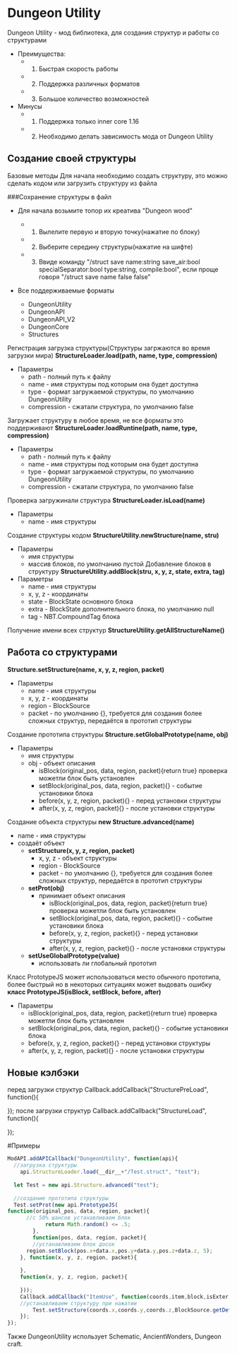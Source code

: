 # Dungeon Utility 
Dungeon Utility - мод библиотека, для создания структур и работы со структурами

+ Преимущества:
  + 1. Быстрая скорость работы 
  + 2. Поддержка различных форматов 
  + 3. Большое количество возможностей 
+ Минусы 
  + 1. Поддержка только inner core 1.16
  + 2. Необходимо делать зависимость мода от Dungeon Utility

## Создание своей структуры 
Базовые методы 
Для начала необходимо создать структуру, это можно сделать кодом или загрузить структуру из файла 

###Сохранение структуры в файл 
+ Для начала возьмите топор их креатива "Dungeon wood"
  + 1. Вылелите первую и вторую точку(нажатие по блоку)
  + 2. Выберите середину структуры(нажатие на шифте)
  + 3. Ввиде команду "/struct save name:string save_air:bool specialSeparator:bool type:string, compile:bool", если проще говоря "/struct save name false false"

+ Все поддерживаемые форматы 
  + DungeonUtility 
  + DungeonAPI
  + DungeonAPI_V2
  + DungeonCore
  + Structures

Регистрация загрузка структуры(Структуры загржаются во время загрузки мира)
**StructureLoader.load(path, name, type, compression)**
+ Параметры 
  + path - полный путь к файлу
  + name - имя структуры под которым она будет доступна 
  + type - формат загружаемой структуры, по умолчанию DungeonUtility 
  + compression - сжатали структура, по умолчанию false 

Загружает структуру в любое время, не все форматы это поддерживают
**StructureLoader.loadRuntine(path, name, type, compression)**
+ Параметры 
  + path - полный путь к файлу
  + name - имя структуры под которым она будет доступна 
  + type - формат загружаемой структуры, по умолчанию DungeonUtility 
  + compression - сжатали структура, по умолчанию false 

Проверка загружинали структура 
**StructureLoader.isLoad(name)**
+ Параметры
  + name - имя структуры 


Создание структуры кодом
**StructureUtility.newStructure(name, stru)**
+ Параметры
  + имя структуры 
  + массив блоков, по умолчанию пустой 
Добавление блоков в структуру
**StructureUtility.addBlock(stru, x, y, z, state, extra, tag)**
+ Параметры
  + name - имя структуры 
  + x, y, z - координаты 
  + state - BlockState основного блока
  + extra - BlockState дополнительного блока, по умолчанию null
  + tag - NBT.CompoundTag блока

Получение имени всех структур 
**StructureUtility.getAllStructureName()**

## Работа со структурами
**Structure.setStructure(name, x, y, z, region, packet)**
+ Параметры 
  + name - имя структуры 
  + x, y, z - координаты 
  + region - BlockSource 
  + packet - по умолчанию {}, требуется для создания более сложных структур, передаётся в прототип структуры 

Создание прототипа структуры 
**Structure.setGlobalPrototype(name, obj)**
+ Параметры 
  + имя структуры 
  + obj - объект описания
    + isBlock(original_pos, data, region, packet){return true} проверка можетли блок быть установлен 
    + setBlock(original_pos, data, region, packet){} - событие установики блока
    + before(x, y, z, region, packet){} - перед установки структуры 
    + after(x, y, z, region, packet){} - после установки структуры 

Создание объекта структуры 
**new Structure.advanced(name)**
+ name - имя структуры 
+ создаёт объект 
  + **setStructure(x, y, z, region, packet)**
    + x, y, z - объект структуры 
    + region - BlockSource 
    + packet - по умолчанию {}, требуется для создания более сложных структур, передаётся в прототип структуры 
  + **setProt(obj)**
    + принимает объект описания
      + isBlock(original_pos, data, region, packet){return true} проверка можетли блок быть установлен 
      + setBlock(original_pos, data, region, packet){} - событие установики блока
      + before(x, y, z, region, packet){} - перед установки структуры 
      + after(x, y, z, region, packet){} - после установки структуры 
  + **setUseGlobalPrototype(value)**
    + использовать ли глобальный прототип 

Класс PrototypeJS может использоваться место обычного прототипа, более быстрый но в некоторых ситуациях может выдовать ошибку 
**класс PrototypeJS(isBlock, setBlock, before, after)**
+ Параметры
  + isBlock(original_pos, data, region, packet){return true} проверка можетли блок быть установлен 
  + setBlock(original_pos, data, region, packet){} - событие установики блока
  + before(x, y, z, region, packet){} - перед установки структуры 
  + after(x, y, z, region, packet){} - после установки структуры 

## Новые кэлбэки 
перед загрузки структур
Callback.addCallback("StructurePreLoad", function(){
  
});
после загрузки структур
Callback.addCallback("StructureLoad", function(){
  
});

#Примеры

```js
ModAPI.addAPICallback("DungeonUtility", function(api){
  //загрузка структуры 
	api.StructureLoader.load(__dir__+"/Test.struct", "test");
	
  let Test = new api.Structure.advanced("test");
  
  //создание прототипа структуры 
  Test.setProt(new api.PrototypeJS(
function(original_pos, data, region, packet){
      //с 50% шансов устанавливаем блок
			return Math.random() <= .5;
		},
		function(pos, data, region, packet){
	  	//устанавливаем блок досок
      region.setBlock(pos.x+data.x,pos.y+data.y,pos.z+data.z, 5);
    }, function(x, y, z, region, packet){
      
    },
    function(x, y, z, region, packet){
      
    }));
	Callback.addCallback("ItemUse", function(coords,item,block,isExter,player){
	//устанавливаем структуру при нажатии 
		Test.setStructure(coords.x,coords.y,coords.z,BlockSource.getDefaultForActor(player))
	});
});
```
Также DungeonUtility использует Schematic, AncientWonders, Dungeon craft.